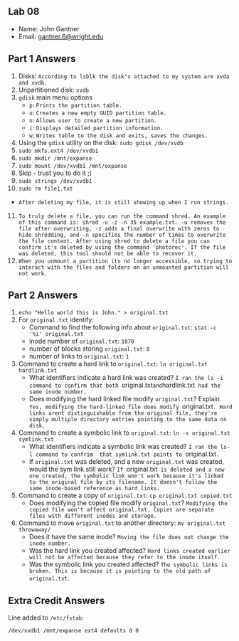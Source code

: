 ## Lab 08

- Name: John Gantner
- Email: gantner.6@wright.edu

## Part 1 Answers

1. Disks: `According to lsblk the disk's attached to my system are xvda and xvdb.`
2. Unpartitioned disk: `xvdb`
3. `gdisk` main menu options
   - `p`: `Prints the partition table.`
   - `o`: `Creates a new empty GUID partition table.`
   - `n`: `Allows user to create a new partition.`
   - `i`: `Displays detailed partition information.`
   - `w`: `Writes table to the disk and exits, saves the changes.`
4. Using the `gdisk` utility on the disk: `sudo gdisk /dev/xvdb`
5. `sudo mkfs.ext4 /dev/xvdb1`
6. `sudo mkdir /mnt/expanse`
7. `sudo mount /dev/xvdb1 /mnt/expanse`
8. Skip - trust you to do it ;)
9. `sudo strings /dev/xvdb1`
10. `sudo rm file1.txt`
   - `After deleting my file, it is still showing up when I run strings.`
11. `To truly delete a file, you can run the command shred. An example of this command is: shred -u -z -n 35 example.txt. -u removes the file after overwriting, -z adds a final overwrite with zeros to hide shredding, and -n specifies the number of times to overwrite the file content. After using shred to delete a file you can confirm it's deleted by using the command 'photorec'. If the file was deleted, this tool should not be able to recover it.`
12. `When you unmount a partition its no longer accessible, so trying to interact with the files and folders on an unmounted partition will not work.`
## Part 2 Answers

1. `echo "Hello world this is John." > original.txt`
2. For `original.txt` identify: 
   - Command to find the following info about `original.txt`: `stat -c '%i' original.txt`
   - inode number of `original.txt`: `1070`
   - number of blocks storing `original.txt`: `8`
   - number of links to `original.txt`: `1`
3. Command to create a hard link to `original.txt`: `ln original.txt hardlink.txt`
   - What identifiers indicate a hard link was created? `I ran the ls -i command to confirm that both `original.txt` and `hardlink.txt` had the same inode number.`
   - Does modifying the hard linked file modify `original.txt`? Explain. `Yes, modifying the hard-linked file does modify `original.txt`. Hard links arent distinguishable from the original file, they're simply multiple directory entries pointing to the same data on disk.`
4. Command to create a symbolic link to `original.txt`: `ln -s original.txt symlink.txt`
   - What identifiers indicate a symbolic link was created? `I ran the ls-l command to confrim  that symlink.txt points to `original.txt`.`
   - If `original.txt` was deleted, and a new `original.txt` was created, would the sym link still work? `If `original.txt` is deleted and a new one created, the symbolic link won't work because it's linked to the original file by its filename. It doesn't follow the same inode-based reference as hard links.`
5. Command to create a copy of `original.txt`: `cp original.txt copied.txt`
   - Does modifying the copied file modify `original.txt`? `Modifying the copied file won't affect original.txt. Copies are separate files with different inodes and storage.`
6. Command to move `original.txt` to another directory: `mv original.txt throwaway/`
   - Does it have the same inode? `Moving the file does not change the inode number.`
   - Was the hard link you created affected? `Hard links created earlier will not be affected because they refer to the inode itself.`
   - Was the symbolic link you created affected? `The symbolic links is broken. This is because it is pointing to the old path of original.txt`.

## Extra Credit Answers

Line added to `/etc/fstab`:

```
/dev/xvdb1 /mnt/expanse ext4 defaults 0 0
```

